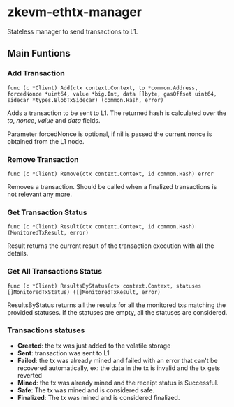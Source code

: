 # zkevm-ethtx-manager
Stateless manager to send transactions to L1.

## Main Funtions
### Add Transaction
`func (c *Client) Add(ctx context.Context, to *common.Address, forcedNonce *uint64, value *big.Int, data []byte, gasOffset uint64, sidecar *types.BlobTxSidecar) (common.Hash, error)`

Adds a transaction to be sent to L1. The returned hash is calculated over the *to*, *nonce*, *value* and *data* fields.

Parameter forcedNonce is optional, if nil is passed the current nonce is obtained from the L1 node.

### Remove Transaction 
`func (c *Client) Remove(ctx context.Context, id common.Hash) error `

Removes a transaction. Should be called when a finalized transactions is not relevant any more.

### Get Transaction Status
`func (c *Client) Result(ctx context.Context, id common.Hash) (MonitoredTxResult, error)`

Result returns the current result of the transaction execution with all the details.

### Get All Transactions Status
`func (c *Client) ResultsByStatus(ctx context.Context, statuses []MonitoredTxStatus) ([]MonitoredTxResult, error)`

ResultsByStatus returns all the results for all the monitored txs matching the provided statuses.
If the statuses are empty, all the statuses are considered.

### Transactions statuses

- **Created**: the tx was just added to the volatile storage
- **Sent**: transaction was sent to L1
- **Failed**: the tx was already mined and failed with an error that can't be recovered automatically, ex: the data in the tx is invalid and the tx gets reverted
- **Mined**: the tx was already mined and the receipt status is Successful.
- **Safe**: The tx was mined and is considered safe.
- **Finalized**: The tx was mined and is considered finalized.
